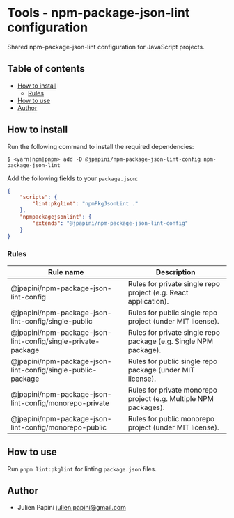# Tools - npm-package-json-lint configuration <!-- omit in toc -->

Shared npm-package-json-lint configuration for JavaScript projects.

## Table of contents <!-- omit in toc -->

-   [How to install](#how-to-install)
    -   [Rules](#rules)
-   [How to use](#how-to-use)
-   [Author](#author)

## How to install

Run the following command to install the required dependencies:

```shell
$ <yarn|npm|pnpm> add -D @jpapini/npm-package-json-lint-config npm-package-json-lint
```

Add the following fields to your `package.json`:

```json
{
    "scripts": {
        "lint:pkglint": "npmPkgJsonLint ."
    },
    "npmpackagejsonlint": {
        "extends": "@jpapini/npm-package-json-lint-config"
    }
}
```

### Rules

| Rule name                                                    | Description                                                      |
| ------------------------------------------------------------ | ---------------------------------------------------------------- |
| @jpapini/npm-package-json-lint-config                        | Rules for private single repo project (e.g. React application).  |
| @jpapini/npm-package-json-lint-config/single-public          | Rules for public single repo project (under MIT license).        |
| @jpapini/npm-package-json-lint-config/single-private-package | Rules for private single repo package (e.g. Single NPM package). |
| @jpapini/npm-package-json-lint-config/single-public-package  | Rules for public single repo package (under MIT license).        |
| @jpapini/npm-package-json-lint-config/monorepo-private       | Rules for private monorepo project (e.g. Multiple NPM packages). |
| @jpapini/npm-package-json-lint-config/monorepo-public        | Rules for public monorepo project (under MIT license).           |

## How to use

Run `pnpm lint:pkglint` for linting `package.json` files.

## Author

-   Julien Papini <julien.papini@gmail.com>
